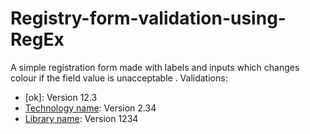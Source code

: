 # Registry-form-validation-using-RegEx

A simple registration form made with labels and inputs which changes colour if the field value is unacceptable .
Validations:
* [ok]: Version 12.3 
* [Technology name](https://example.com): Version 2.34
* [Library name](https://example.com): Version 1234
